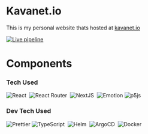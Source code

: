 # Kavanet.io

This is my personal website thats hosted at [kavanet.io](https://kavanet.io)

[![Live pipeline](https://github.com/InvisiBug/kavanet-io/actions/workflows/live.yaml/badge.svg)](https://github.com/InvisiBug/kavanet-io/actions/workflows/live.yaml)

# Components

### Tech Used
![React](https://img.shields.io/badge/React-20232a?&logo=react)&nbsp;
![React Router](https://img.shields.io/badge/React_Router-CA4245?&logo=react-router&logoColor=white)&nbsp;
![NextJS](https://img.shields.io/badge/Next-black?&logo=next.js&logoColor=white)&nbsp;
![Emotion](https://img.shields.io/badge/Emotion-DB7093?logo=styled-components&logoColor=white)
![p5js](https://img.shields.io/badge/Processing-ED225D?&logo=p5.js&logoColor=FFFFFF)&nbsp;

### Dev Tech Used
![Prettier](https://img.shields.io/badge/Prettier-F7B93E?logo=prettier&logoColor=white)
![TypeScript](https://img.shields.io/badge/Typescript-007ACC?&logo=typescript&logoColor=white)&nbsp;
![Helm](https://img.shields.io/badge/Helm-0F1689?logo=helm)&nbsp;
![ArgoCD](https://img.shields.io/badge/Argo-EF7B4D?logo=argo&logoColor=white)&nbsp;
![Docker](https://img.shields.io/badge/Docker-0db7ed?&logo=docker&logoColor=white)&nbsp;